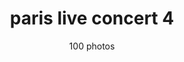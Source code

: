 ---
title: paris live concert 4
subtitle: 100 photos
handle: gal_pop4
position: 4
image: "assets/img/media/media_04.jpg"
alt_img_decription: 
link: http://www.ableparris.com/
subsections:
    - image: assets/img/gallery/g1.jpg
      description:
      link:
    - image: assets/img/gallery/g2.jpg
      description:
      link:
    - image: assets/img/gallery/g3.jpg
      description:
      link:
    - image: assets/img/gallery/g4.jpg
      description:
      link:
    - image: assets/img/gallery/g5.jpg
      description:
      link:
    - image: assets/img/gallery/g6.jpg
      description:
      link:
    - image: assets/img/gallery/g7.jpg
      description:
      link:
    - image: assets/img/gallery/g8.jpg
      description:
    - image: assets/img/gallery/g9.jpg
      description:
      link:
    - image: assets/img/gallery/g10.jpg
      description: 
      link:
    - image: assets/img/gallery/g11.jpg
      description:
      link:
    - image: assets/img/gallery/g12.jpg
      description:
      link:
    - image: assets/img/gallery/g13.jpg
      description:
      link:
    - image: assets/img/gallery/g14.jpg
      description:
      link:
    - image: assets/img/gallery/g15.jpg
      description:
      link:
    - image: assets/img/gallery/g16.jpg
      description:
      link:
    - image: assets/img/gallery/g17.jpg
      description:
      link:
    - image: assets/img/gallery/g18.jpg
      description:
      link:
    - image: assets/img/gallery/g19.jpg
      description:
      link:
    - image: assets/img/gallery/g20.jpg
      description:
      link:
    - image: assets/img/gallery/g1.jpg
      description:
      link:
    - image: assets/img/gallery/g2.jpg
      description:
      link:
    - image: assets/img/gallery/g3.jpg
      description:
      link:
    - image: assets/img/gallery/g4.jpg
      description:
      link:
---